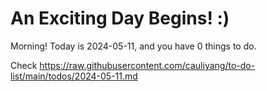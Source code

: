 # An Exciting Day Begins! :)

Morning! Today is 2024-05-11, and you have 0 things to do.

Check https://raw.githubusercontent.com/cauliyang/to-do-list/main/todos/2024-05-11.md